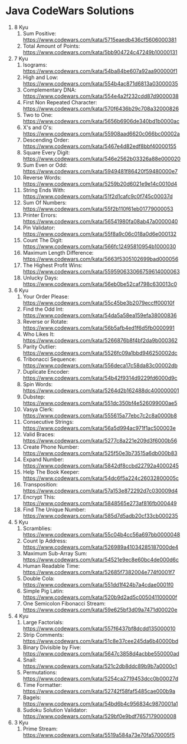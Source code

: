 # Java CodeWars Solutions

1. 8 Kyu
    1. Sum Positive: https://www.codewars.com/kata/5715eaedb436cf5606000381
    2. Total Amount of Points: https://www.codewars.com/kata/5bb904724c47249b10000131
2. 7 Kyu
    1. Isograms: https://www.codewars.com/kata/54ba84be607a92aa900000f1
    2. High and Low: https://www.codewars.com/kata/554b4ac871d6813a03000035
    3. Complementary DNA: https://www.codewars.com/kata/554e4a2f232cdd87d9000038
    4. First Non Repeated Character: https://www.codewars.com/kata/570f6436b29c708a32000826
    5. Two to One: https://www.codewars.com/kata/5656b6906de340bd1b0000ac
    6. X's and O's: https://www.codewars.com/kata/55908aad6620c066bc00002a
    7. Descending Order: https://www.codewars.com/kata/5467e4d82edf8bbf40000155
    8. Square Every Digit: https://www.codewars.com/kata/546e2562b03326a88e000020
    9. Sum Even or Odd: https://www.codewars.com/kata/5949481f86420f59480000e7
    10. Reverse Words: https://www.codewars.com/kata/5259b20d6021e9e14c0010d4
    11. String Ends With: https://www.codewars.com/kata/51f2d1cafc9c0f745c00037d
    12. Sum Of Numbers: https://www.codewars.com/kata/55f2b110f61eb01779000053
    13. Printer Errors: https://www.codewars.com/kata/56541980fa08ab47a0000040
    14. Pin Validator: https://www.codewars.com/kata/55f8a9c06c018a0d6e000132
    15. Count The Digit: https://www.codewars.com/kata/566fc12495810954b1000030
    16. Maximum Length Difference: https://www.codewars.com/kata/5663f5305102699bad000056
    17. The Highest Profit Wins: https://www.codewars.com/kata/559590633066759614000063
    18. Unlucky Days: https://www.codewars.com/kata/56eb0be52caf798c630013c0
3. 6 Kyu
    1. Your Order Please: https://www.codewars.com/kata/55c45be3b2079eccff00010f
    2. Find the Odd Int: https://www.codewars.com/kata/54da5a58ea159efa38000836
    3. Reverse or Rotate: https://www.codewars.com/kata/56b5afb4ed1f6d5fb0000991    
    4. Who Likes It: https://www.codewars.com/kata/5266876b8f4bf2da9b000362
    5. Parity Outlier: https://www.codewars.com/kata/5526fc09a1bbd946250002dc
    6. Tribonacci Sequence: https://www.codewars.com/kata/556deca17c58da83c00002db
    7. Duplicate Encoder: https://www.codewars.com/kata/54b42f9314d9229fd6000d9c
    8. Spin Words: https://www.codewars.com/kata/5264d2b162488dc400000001
    9. Dubstep: https://www.codewars.com/kata/551dc350bf4e526099000ae5
    10. Vasya Clerk: https://www.codewars.com/kata/555615a77ebc7c2c8a0000b8
    11. Consecutive Strings: https://www.codewars.com/kata/56a5d994ac971f1ac500003e
    12. Valid Braces: https://www.codewars.com/kata/5277c8a221e209d3f6000b56
    13. Create Phone Number: https://www.codewars.com/kata/525f50e3b73515a6db000b83
    14. Expand Number: https://www.codewars.com/kata/5842df8ccbd22792a4000245
    15. Help The Book Keeper: https://www.codewars.com/kata/54dc6f5a224c26032800005c
    16. Transposition: https://www.codewars.com/kata/57a153e872292d7c030009d4
    17. Encrypt This: https://www.codewars.com/kata/5848565e273af816fb000449
    18. Find The Unique Number: https://www.codewars.com/kata/585d7d5adb20cf33cb000235
4. 5 Kyu
    1. Scramblies: https://www.codewars.com/kata/55c04b4cc56a697bb0000048
    2. Count Ip Address: https://www.codewars.com/kata/526989a41034285187000de4
    3. Maximum Sub-Array Sum: https://www.codewars.com/kata/54521e9ec8e60bc4de000d6c
    4. Human Readable Time: https://www.codewars.com/kata/52685f7382004e774f0001f7
    5. Double Cola: https://www.codewars.com/kata/551dd1f424b7a4cdae0001f0
    6. Simple Pig Latin: https://www.codewars.com/kata/520b9d2ad5c005041100000f
    7. One Semicolon Fibonacci Stream: https://www.codewars.com/kata/59e625bf3d09a7471d00020e
5. 4 Kyu
    1. Large Factorials: https://www.codewars.com/kata/557f6437bf8dcdd135000010
    2. Strip Comments: https://www.codewars.com/kata/51c8e37cee245da6b40000bd
    3. Binary Divisible by Five: https://www.codewars.com/kata/5647c3858d4acbbe550000ad
    4. Snail: https://www.codewars.com/kata/521c2db8ddc89b9b7a0000c1
    5. Permutations: https://www.codewars.com/kata/5254ca2719453dcc0b00027d
    4. Time Formatter: https://www.codewars.com/kata/52742f58faf5485cae000b9a
    5. Bagels: https://www.codewars.com/kata/54bd6b4c956834c9870001a1
    6. Sudoku Solution Validator: https://www.codewars.com/kata/529bf0e9bdf7657179000008
6. 3 Kyu
    1. Prime Stream: https://www.codewars.com/kata/5519a584a73e70fa570005f5